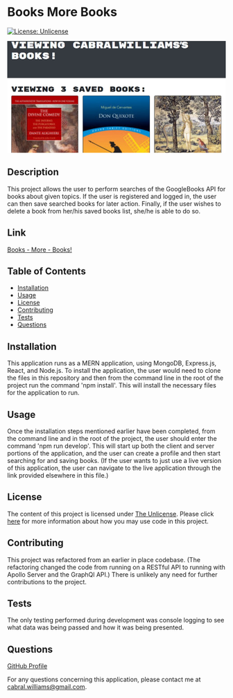 # Books More Books

  [![License: Unlicense](https://img.shields.io/badge/license-Unlicense-blue.svg)](http://unlicense.org/)

  ![Some classic saved books.](./assets/images/books_more_books1.jpg)

  ## Description
  This project allows the user to perform searches of the GoogleBooks API for books about given topics.  If the user is registered and logged in, the user can then save searched books for later action.  Finally, if the user wishes to delete a book from her/his saved books list, she/he is able to do so.
  
  ## Link
  [Books - More - Books!](https://vast-crag-35210.herokuapp.com/)
  
  ## Table of Contents
  
  * [Installation](#installation)
  * [Usage](#usage)
  * [License](#license)
  * [Contributing](#contributing)
  * [Tests](#tests)
  * [Questions](#questions)
  
  ## Installation
  
  This application runs as a MERN application, using MongoDB, Express.js, React, and Node.js.  To install the application, the user would need to clone the files in this repository and then from the command line in the root of the project run the command 'npm install'.  This will install the necessary files for the application to run.
  
  ## Usage
  
  Once the installation steps mentioned earlier have been completed, from the command line and in the root of the project, the user should enter the command 'npm run develop'.  This will start up both the client and server portions of the application, and the user can create a profile and then start searching for and saving books.  (If the user wants to just use a live version of this application, the user can navigate to the live application through the link provided elsewhere in this file.)
  
  ## License
  
  The content of this project is licensed under [The Unlicense](http://unlicense.org/).  Please click [here](http://unlicense.org/) for more information about how you may use code in this project.

  ## Contributing

  This project was refactored from an earlier in place codebase.  (The refactoring changed the code from running on a RESTful API to running with Apollo Server and the GraphQl API.)  There is unlikely any need for further contributions to the project.
  
  
  ## Tests
  
  The only testing performed during development was console logging to see what data was being passed and how it was being presented.
  
  ## Questions
  [GitHub Profile](http://github.com/cabralwilliams)
  
  For any questions concerning this application, please contact me at cabral.williams@gmail.com.